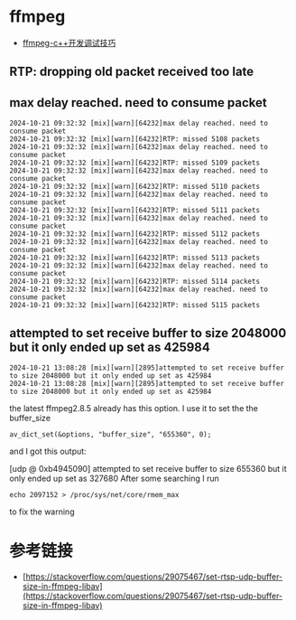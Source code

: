 # ffmpeg

- [ffmpeg-c++开发调试技巧](./ffmpeg-c++开发调试技巧.md)

## RTP: dropping old packet received too late

## max delay reached. need to consume packet

```
2024-10-21 09:32:32 [mix][warn][64232]max delay reached. need to consume packet
2024-10-21 09:32:32 [mix][warn][64232]RTP: missed 5108 packets
2024-10-21 09:32:32 [mix][warn][64232]max delay reached. need to consume packet
2024-10-21 09:32:32 [mix][warn][64232]RTP: missed 5109 packets
2024-10-21 09:32:32 [mix][warn][64232]max delay reached. need to consume packet
2024-10-21 09:32:32 [mix][warn][64232]RTP: missed 5110 packets
2024-10-21 09:32:32 [mix][warn][64232]max delay reached. need to consume packet
2024-10-21 09:32:32 [mix][warn][64232]RTP: missed 5111 packets
2024-10-21 09:32:32 [mix][warn][64232]max delay reached. need to consume packet
2024-10-21 09:32:32 [mix][warn][64232]RTP: missed 5112 packets
2024-10-21 09:32:32 [mix][warn][64232]max delay reached. need to consume packet
2024-10-21 09:32:32 [mix][warn][64232]RTP: missed 5113 packets
2024-10-21 09:32:32 [mix][warn][64232]max delay reached. need to consume packet
2024-10-21 09:32:32 [mix][warn][64232]RTP: missed 5114 packets
2024-10-21 09:32:32 [mix][warn][64232]max delay reached. need to consume packet
2024-10-21 09:32:32 [mix][warn][64232]RTP: missed 5115 packets
```

## attempted to set receive buffer to size 2048000 but it only ended up set as 425984

```
2024-10-21 13:08:28 [mix][warn][2895]attempted to set receive buffer to size 2048000 but it only ended up set as 425984
2024-10-21 13:08:28 [mix][warn][2895]attempted to set receive buffer to size 2048000 but it only ended up set as 425984
```

the latest ffmpeg2.8.5 already has this option. I use it to set the the buffer_size
```
av_dict_set(&options, "buffer_size", "655360", 0);
```
and I got this output:

[udp @ 0xb4945090] attempted to set receive buffer to size 655360 but it only ended up set as 327680 After some searching I run
```
echo 2097152 > /proc/sys/net/core/rmem_max
```
to fix the warning

# 参考链接

- [https://stackoverflow.com/questions/29075467/set-rtsp-udp-buffer-size-in-ffmpeg-libav](https://stackoverflow.com/questions/29075467/set-rtsp-udp-buffer-size-in-ffmpeg-libav)

